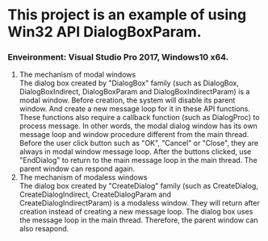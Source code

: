 # This project is an example of using Win32 API DialogBoxParam.
### Enveironment: Visual Studio Pro 2017, Windows10 x64.

1. The mechanism of modal windows  
    The dialog box created by "DialogBox" family (such as DialogBox, DialogBoxIndirect, DialogBoxParam and DialogBoxIndirectParam) is a modal window. Before creation, the system will disable its parent window. And create a new message loop for it in these API functions. These functions also require a callback function (such as DialogProc) to process message. In other words, the modal dialog window has its own message loop and window procedure different from the main thread. Before the user click button such as "OK", "Cancel" or "Close", they are always in modal window message loop. After the buttons clicked, use "EndDialog" to return to the main message loop in the main thread. The parent window can respond again.
2. The mechanism of modaless windows  
    The dialog box created by "CreateDialog" family (such as CreateDialog, CreateDialogIndirect, CreateDialogParam and CreateDialogIndirectParam) is a modaless window. They will return after creation instead of creating a new message loop. The dialog box uses the message loop in the main thread. Therefore, the parent window can also resapond.
